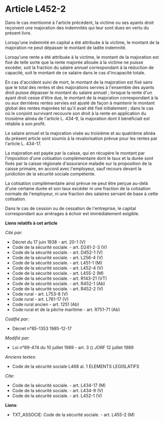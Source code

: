 # Article L452-2

Dans le cas mentionné à l'article précédent, la victime ou ses ayants droit reçoivent une majoration des indemnités qui leur
sont dues en vertu du présent livre. 

Lorsqu'une indemnité en capital a été attribuée à la victime, le montant de la majoration ne peut dépasser le montant de
ladite indemnité.

Lorsqu'une rente a été attribuée à la victime, le montant de la majoration est fixé de telle sorte que la rente majorée
allouée à la victime ne puisse excéder, soit la fraction du salaire annuel correspondant à la réduction de capacité, soit le
montant de ce salaire dans le cas d'incapacité totale. 

En cas d'accident suivi de mort, le montant de la majoration est fixé sans que le total des rentes et des majorations servies
à l'ensemble des ayants droit puisse dépasser le montant du salaire annuel ; lorsque la rente d'un ayant droit cesse d'être
due, le montant de la majoration correspondant à la ou aux dernières rentes servies est ajusté de façon à maintenir le
montant global des rentes majorées tel qu'il avait été fixé initialement ; dans le cas où le conjoint survivant recouvre son
droit à la rente en application du troisième alinéa de l'article L. 434-9, la majoration dont il bénéficiait est rétablie à
son profit. 

Le salaire annuel et la majoration visée au troisième et au quatrième alinéa du présent article sont soumis à la
revalorisation prévue pour les rentes par l'article L. 434-17. 

La majoration est payée par la caisse, qui en récupère le montant par l'imposition d'une cotisation complémentaire dont le
taux et la durée sont fixés par la caisse régionale d'assurance maladie sur la proposition de la caisse primaire, en accord
avec l'employeur, sauf recours devant la juridiction de la sécurité sociale compétente. 

La cotisation complémentaire ainsi prévue ne peut être perçue au-delà d'une certaine durée et son taux excéder ni une
fraction de la cotisation normale de l'employeur, ni une fraction des salaires servant de base à cette cotisation. 

Dans le cas de cession ou de cessation de l'entreprise, le capital correspondant aux arrérages à échoir est immédiatement
exigible.

**Liens relatifs à cet article**

_Cité par_:

  - Décret du 17 juin 1938 - art. 20-1 (V)
  - Code de la sécurité sociale. - art. D241-2-3 (V)
  - Code de la sécurité sociale. - art. D452-1 (V)
  - Code de la sécurité sociale. - art. L256-4 (V)
  - Code de la sécurité sociale. - art. L451-1 (M)
  - Code de la sécurité sociale. - art. L452-4 (V)
  - Code de la sécurité sociale. - art. L455-2 (M)
  - Code de la sécurité sociale. - art. R143-21 (VT)
  - Code de la sécurité sociale. - art. R452-1 (Ab)
  - Code de la sécurité sociale. - art. R452-2 (V)
  - Code rural - art. L753-8 (V)
  - Code rural - art. L761-17 (V)
  - Code rural ancien - art. 1251 (Ab)
  - Code rural et de la pêche maritime - art. R751-71 (Ab)

_Codifié par_:

  - Décret n°85-1353 1985-12-17

_Modifié par_:

  - Loi n°89-474 du 10 juillet 1989 - art. 3 () JORF 12 juillet 1989

_Anciens textes_:

  - Code de la sécurité sociale L468 al. 1 ELEMENTS LEGISLATIFS

_Cite_:

  - Code de la sécurité sociale. - art. L434-17 (M)
  - Code de la sécurité sociale. - art. L434-9 (V)
  - Code de la sécurité sociale. - art. L452-1 (V)

**Liens**:

  - TXT_ASSOCIE: Code de la sécurité sociale. - art. L455-2 (M)
